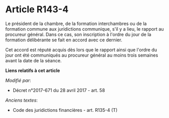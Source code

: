 # Article R143-4

Le président de la chambre, de la formation interchambres ou de la formation commune aux juridictions communique, s'il y a
lieu, le rapport au procureur général. Dans ce cas, son inscription à l'ordre du jour de la formation délibérante se fait en
accord avec ce dernier.

Cet accord est réputé acquis dès lors que le rapport ainsi que l'ordre du jour ont été communiqués au procureur général au
moins trois semaines avant la date de la séance.

**Liens relatifs à cet article**

_Modifié par_:

  - Décret n°2017-671 du 28 avril 2017 - art. 58

_Anciens textes_:

  - Code des juridictions financières - art. R135-4 (T)

